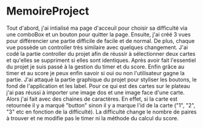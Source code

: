 # MemoireProject

Tout d'abord, j'ai intialisé ma page d'acceuil pour choisir sa difficulté via une comboBox et un bouton pour quitter la page.
Ensuite, j'ai créé 3 vues pour différencier une partie difficile de facile et de normal.
De plus, chaque vue possède un controller très similaire avec quelques changement.
J'ai codé la partie controller du projet afin de réussir à sélectionner deux cartes et qu'elles se suppriment si elles sont identiques.
Après avoir fait l'essentiel du projet je suis passé à la gestion du timer et du score.
Enfin grâce au timer et au score je peux enfin savoir si oui ou non l'utilisateur gagne la partie.
J'ai attaqué la partie graphique du projet pour styliser les boutons, le fond de l'application et les label.
Pour ce qui est des cartes sur le plateau j'ai pas réussi à importer une image dos et une image face d'une carte. Alors j'ai fait avec des chaines de caractères. En effet, si la carte est retournée il y a marqué "button" sinon il y a marque l'id de la carte ("1", "2", "3" etc en fonction de la difficulté).
La difficulté change le nombre de paires à trouver et ne modifie pas le timer ni la méthode du calcul du score.
